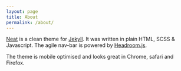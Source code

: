 ```yaml
---
layout: page
title: About
permalink: /about/
---
```


[Neat](https://github.com/ververcpp/Neat) is a clean theme for [Jekyll](http://jekyllrb.com 'Jekyll').
It was written  in plain HTML, SCSS & Javascript. The agile nav-bar is powered by 
[Headroom.js](https://www.github.com/WickyNilliams/headroom.js, 'Headroom.js').

The theme is mobile optimised and looks great in Chrome, safari and Firefox.
